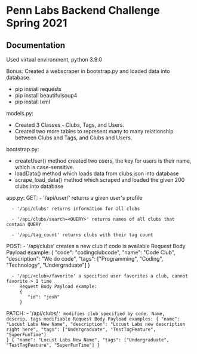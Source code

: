 # Penn Labs Backend Challenge Spring 2021

## Documentation

Used virtual environment, python 3.9.0

Bonus: Created a webscraper in bootstrap.py and loaded data into database.
   - pip install requests
   - pip install beautifulsoup4
   - pip install lxml

models.py: 
   - Created 3 Classes - Clubs, Tags, and Users.
   - Created two more tables to represent many to many relationship between Clubs and Tags, and Clubs and Users.

bootstrap.py: 
   - createUser() method created two users, the key for users is their name, which is case-sensitive.
   - loadData() method which loads data from clubs.json into database
   - scrape_load_data() method which scraped and loaded the given 200 clubs into database

app.py:
   GET: 
      - '/api/user/<username>'  returns a given user's profile
      
      - '/api/clubs' returns information for all clubs
      
      - '/api/clubs/search=<QUERY>' returns names of all clubs that contain QUERY
      
      - '/api/tag_count' returns clubs with their tag count
   
   POST:
      - '/api/clubs' creates a new club if code is available
         Request Body Payload example: 
         {
            "code": "codingclubcode",
            "name": "Code Club",
            "description": "We do code",
            "tags": ["Programming", "Coding", "Technology", "Undergraduate"]
         }
      
      - '/api/<club>/favorite' a specified user favorites a club, cannot favorite > 1 time
         Request Body Payload example:
         {
            "id": "josh"
         }
   
   PATCH:
      - '/api/clubs/<code>' modifies club specified by code. Name, descrip, tags modifiable
         Request Body Payload examples:
         {
            "name": "Locust Labs New Name",
            "description": "Locust Labs new description right here",
            "tags": ["Undergraduate", "TestTagFeature", "SuperFunTime"]
         }
         {
            "name": "Locust Labs New Name",
            "tags": ["Undergraduate", "TestTagFeature", "SuperFunTime"]
         }
      

